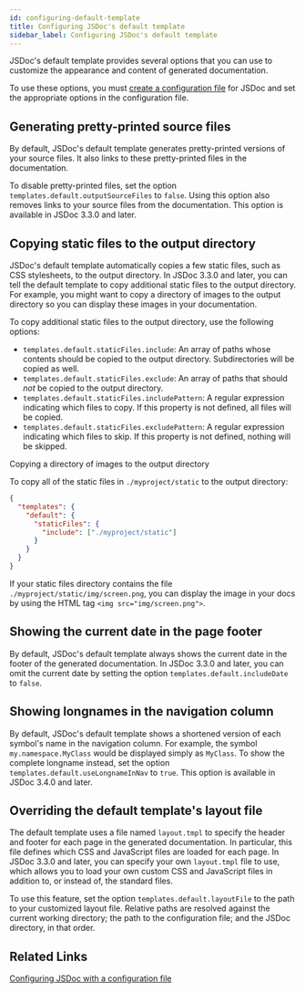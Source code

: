 ```yaml
---
id: configuring-default-template
title: Configuring JSDoc's default template
sidebar_label: Configuring JSDoc's default template
---
```


JSDoc's default template provides several options that you can use to customize the appearance and content of generated documentation.

To use these options, you must [create a configuration file](./configuring-jsdoc.md) for JSDoc and set the appropriate options in the configuration file.

## Generating pretty-printed source files

By default, JSDoc's default template generates pretty-printed versions of your source files. It also links to these pretty-printed files in the documentation.

To disable pretty-printed files, set the option `templates.default.outputSourceFiles` to `false`. Using this option also removes links to your source files from the documentation. This option is available in JSDoc 3.3.0 and later.

## Copying static files to the output directory

JSDoc's default template automatically copies a few static files, such as CSS stylesheets, to the output directory. In JSDoc 3.3.0 and later, you can tell the default template to copy additional static files to the output directory. For example, you might want to copy a directory of images to the output directory so you can display these images in your documentation.

To copy additional static files to the output directory, use the following options:

- `templates.default.staticFiles.include`: An array of paths whose contents should be copied to the output directory. Subdirectories will be copied as well.
- `templates.default.staticFiles.exclude`: An array of paths that should _not_ be copied to the output directory.
- `templates.default.staticFiles.includePattern`: A regular expression indicating which files to copy. If this property is not defined, all files will be copied.
- `templates.default.staticFiles.excludePattern`: A regular expression indicating which files to skip. If this property is not defined, nothing will be skipped.

Copying a directory of images to the output directory

To copy all of the static files in `./myproject/static` to the output directory:

```json
{
  "templates": {
    "default": {
      "staticFiles": {
        "include": ["./myproject/static"]
      }
    }
  }
}
```

If your static files directory contains the file `./myproject/static/img/screen.png`, you can display the image in your docs by using the HTML tag `<img src="img/screen.png">`.

## Showing the current date in the page footer

By default, JSDoc's default template always shows the current date in the footer of the generated documentation. In JSDoc 3.3.0 and later, you can omit the current date by setting the option `templates.default.includeDate` to `false`.

## Showing longnames in the navigation column

By default, JSDoc's default template shows a shortened version of each symbol's name in the navigation column. For example, the symbol `my.namespace.MyClass` would be displayed simply as `MyClass`. To show the complete longname instead, set the option `templates.default.useLongnameInNav` to `true`. This option is available in JSDoc 3.4.0 and later.

## Overriding the default template's layout file

The default template uses a file named `layout.tmpl` to specify the header and footer for each page in the generated documentation. In particular, this file defines which CSS and JavaScript files are loaded for each page. In JSDoc 3.3.0 and later, you can specify your own `layout.tmpl` file to use, which allows you to load your own custom CSS and JavaScript files in addition to, or instead of, the standard files.

To use this feature, set the option `templates.default.layoutFile` to the path to your customized layout file. Relative paths are resolved against the current working directory; the path to the configuration file; and the JSDoc directory, in that order.

## Related Links

[Configuring JSDoc with a configuration file](./configuring-jsdoc.md)
